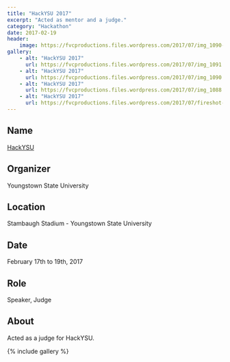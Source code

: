 ```yaml
---
title: "HackYSU 2017"
excerpt: "Acted as mentor and a judge."
category: "Hackathon"
date: 2017-02-19
header:
    image: https://fvcproductions.files.wordpress.com/2017/07/img_1090-e1500007771219.jpg
gallery:
    - alt: "HackYSU 2017"
      url: https://fvcproductions.files.wordpress.com/2017/07/img_1091.jpg
    - alt: "HackYSU 2017"
      url: https://fvcproductions.files.wordpress.com/2017/07/img_1090.jpg
    - alt: "HackYSU 2017"
      url: https://fvcproductions.files.wordpress.com/2017/07/img_1088.jpg
    - alt: "HackYSU 2017"
      url: https://fvcproductions.files.wordpress.com/2017/07/fireshot-capture-007-hackysu-2017-i-devpost-https___hackysu2017-devpost-com_.png
---
```


## Name

<a title="HackYSU" href="https://hackysu.com/" target="_blank" rel="noopener">HackYSU</a>

## Organizer

Youngstown State University

## Location

Stambaugh Stadium - Youngstown State University

## Date

February 17th to 19th, 2017

## Role

Speaker, Judge

## About

Acted as a judge for HackYSU.

{% include gallery %}